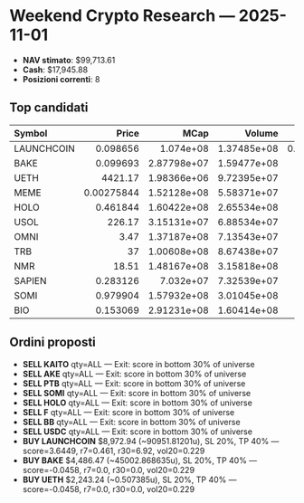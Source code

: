 # Weekend Crypto Research — 2025-11-01

- **NAV stimato**: $99,713.61
- **Cash**: $17,945.88
- **Posizioni correnti**: 8

## Top candidati

| Symbol     |         Price |        MCap |      Volume |       R7 |     R30 |    Vol20 |      Score |
|:-----------|--------------:|------------:|------------:|---------:|--------:|---------:|-----------:|
| LAUNCHCOIN |    0.098656   | 1.074e+08   | 1.37485e+08 | 0.461051 | 6.92026 | 0.229007 |  3.64486   |
| BAKE       |    0.099693   | 2.87798e+07 | 1.59477e+08 | 0        | 0       | 0.229007 | -0.0458014 |
| UETH       | 4421.17       | 1.98366e+06 | 9.72395e+07 | 0        | 0       | 0.229007 | -0.0458014 |
| MEME       |    0.00275844 | 1.52128e+08 | 5.58371e+07 | 0        | 0       | 0.229007 | -0.0458014 |
| HOLO       |    0.461844   | 1.60422e+08 | 2.65534e+08 | 0        | 0       | 0.229007 | -0.0458014 |
| USOL       |  226.17       | 3.15131e+07 | 6.88534e+07 | 0        | 0       | 0.229007 | -0.0458014 |
| OMNI       |    3.47       | 1.37187e+08 | 7.13543e+07 | 0        | 0       | 0.229007 | -0.0458014 |
| TRB        |   37          | 1.00608e+08 | 8.67438e+07 | 0        | 0       | 0.229007 | -0.0458014 |
| NMR        |   18.51       | 1.48167e+08 | 3.15818e+08 | 0        | 0       | 0.229007 | -0.0458014 |
| SAPIEN     |    0.283126   | 7.032e+07   | 7.32539e+07 | 0        | 0       | 0.229007 | -0.0458014 |
| SOMI       |    0.979904   | 1.57932e+08 | 3.01045e+08 | 0        | 0       | 0.229007 | -0.0458014 |
| BIO        |    0.153069   | 2.91231e+08 | 1.60414e+08 | 0        | 0       | 0.229007 | -0.0458014 |

## Ordini proposti

- **SELL KAITO** qty=ALL — Exit: score in bottom 30% of universe
- **SELL AKE** qty=ALL — Exit: score in bottom 30% of universe
- **SELL PTB** qty=ALL — Exit: score in bottom 30% of universe
- **SELL SOMI** qty=ALL — Exit: score in bottom 30% of universe
- **SELL HOLO** qty=ALL — Exit: score in bottom 30% of universe
- **SELL F** qty=ALL — Exit: score in bottom 30% of universe
- **SELL BB** qty=ALL — Exit: score in bottom 30% of universe
- **SELL USDC** qty=ALL — Exit: score in bottom 30% of universe
- **BUY LAUNCHCOIN** $8,972.94 (~90951.81201u), SL 20%, TP 40% — score=3.6449, r7=0.461, r30=6.92, vol20=0.229
- **BUY BAKE** $4,486.47 (~45002.868635u), SL 20%, TP 40% — score=-0.0458, r7=0.0, r30=0.0, vol20=0.229
- **BUY UETH** $2,243.24 (~0.507385u), SL 20%, TP 40% — score=-0.0458, r7=0.0, r30=0.0, vol20=0.229